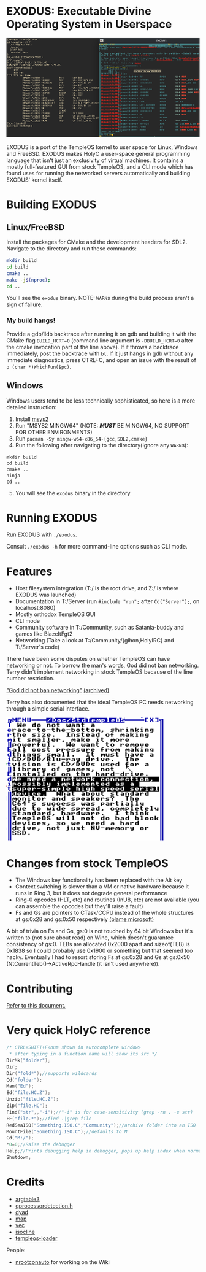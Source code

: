 # EXODUS: Executable Divine Operating System in Userspace

![EXODUS](img/Exodus.png)

EXODUS is a port of the TempleOS kernel to user space for Linux, Windows and FreeBSD.
EXODUS makes HolyC a user-space general programming language that
isn't just an exclusivity of virtual machines. It contains a mostly
full-featured GUI from stock TempleOS, and a CLI mode which has found
uses for running the networked servers automatically and building
EXODUS' kernel itself.

# Building EXODUS

## Linux/FreeBSD

Install the packages for CMake and the development headers for SDL2.
Navigate to the directory and run these commands:

```sh
mkdir build
cd build
cmake ..
make -j$(nproc);
cd ..
```

You\'ll see the `exodus` binary. NOTE: `WARN`s during the build process aren\'t
a sign of failure.

### My build hangs!

Provide a gdb/lldb backtrace after running it on gdb and building it with the CMake flag `BUILD_HCRT=0` (command line argument is `-DBUILD_HCRT=0` after the cmake invocation part of the line above). If it throws a backtrace immediately, post the backtrace with `bt`. If it just hangs in gdb without any immediate diagnostics, press CTRL+C, and open an issue with the result of `p (char *)WhichFun($pc)`.

## Windows

Windows users tend to be less technically sophisticated,
so here is a more detailed instruction:

1. Install [msys2](https://msys2.org)
2. Run "MSYS2 MINGW64" (NOTE: ***MUST*** BE MINGW64, NO SUPPORT FOR OTHER ENVIRONMENTS)
3. Run `pacman -Sy mingw-w64-x86_64-{gcc,SDL2,cmake}`
4. Run the following after navigating to the directory(Ignore any `WARN`s):
```
mkdir build
cd build
cmake ..
ninja
cd ..
```
5. You will see the `exodus` binary in the directory

# Running EXODUS

Run EXODUS with `./exodus`.

Consult `./exodus -h` for more command-line options such as CLI mode.

# Features
- Host filesystem integration (T:/ is the root drive, and Z:/ is where EXODUS was launched)
- Documentation in T:/Server (run `#include "run";` after `Cd("Server");`, on localhost:8080)
- Mostly orthodox TempleOS GUI
- CLI mode
- Community software in T:/Community, such as Satania-buddy and games like BlazeItFgt2
- Networking (Take a look at T:/Community/{gihon,HolyIRC} and T:/Server's code)

There have been some disputes on whether TempleOS can have networking or not.
To borrow the man's words, God did not ban networking.
Terry didn't implement networking in stock TempleOS because of
the line number restriction.

["God did not ban networking"](https://old.reddit.com/r/TempleOS_Official/comments/2pzdy6/can_there_be_networking/cn1kshe/) [(archived)](https://archive.is/0epu3)

Terry has also documented that the ideal TempleOS PC needs networking through a simple
serial interface. 

![Networking with serial](img/serialnetworking.png)

# Changes from stock TempleOS
- The Windows key functionality has been replaced with the Alt key
- Context switching is slower than a VM or native hardware because it runs in Ring 3, but it does not degrade general performance
- Ring-0 opcodes (HLT, etc) and routines (InU8, etc) are not available (you can assemble the opcodes but they'll raise a fault)
- Fs and Gs are pointers to CTask/CCPU instead of the whole structures at gs:0x28 and gs:0x50 respectively [(blame microsoft)](https://en.wikipedia.org/wiki/Win32_Thread_Information_Block#Contents_of_the_TIB_on_Windows)

A bit of trivia on Fs and Gs, gs:0 is not touched by 64 bit Windows but it's written to (not sure about read) on Wine, which doesn\'t guarantee consistency of gs:0. TEBs are allocated 0x2000 apart and sizeof(TEB) is 0x1838 so I could probably use 0x1900 or something but that seemed too hacky. Eventually I had to resort storing Fs at gs:0x28 and Gs at gs:0x50 (NtCurrentTeb()-\>ActiveRpcHandle (it isn't used anywhere)).

# Contributing
[Refer to this document.](./CONTRIBUTING.md)

# Very quick HolyC reference
```C
/* CTRL+SHIFT+F<num shown in autocomplete window>
 * after typing in a function name will show its src */
DirMk("folder");
Dir;
Dir("fold*");//supports wildcards
Cd("folder");
Man("Ed");
Ed("file.HC.Z");
Unzip("file.HC.Z");
Zip("file.HC");
Find("str",,"-i");//"-i" is for case-sensitivity (grep -rn . -e str)
FF("file.*");//find .|grep file
RedSeaISO("Something.ISO.C","Community");//archive folder into an ISO
MountFile("Something.ISO.C");//defaults to M
Cd("M:/");
*0=0;//Raise the debugger
Help;//Prints debugging help in debugger, pops up help index when normal
Shutdown;
```

# Credits

- [argtable3](https://github.com/argtable/argtable3)
- [qprocessordetection.h](https://qt.gitorious.org/qt/qtbase/blobs/master/src/corelib/global/qprocessordetection.h)
- [dyad](https://github.com/rxi/dyad)
- [map](https://github.com/rxi/map)
- [vec](https://github.com/rxi/vec)
- [isocline](https://github.com/daanx/isocline)
- [templeos-loader](https://github.com/minexew/templeos-loader)

People:

- [nrootconauto](https://github.com/nrootconauto) for working on the Wiki
